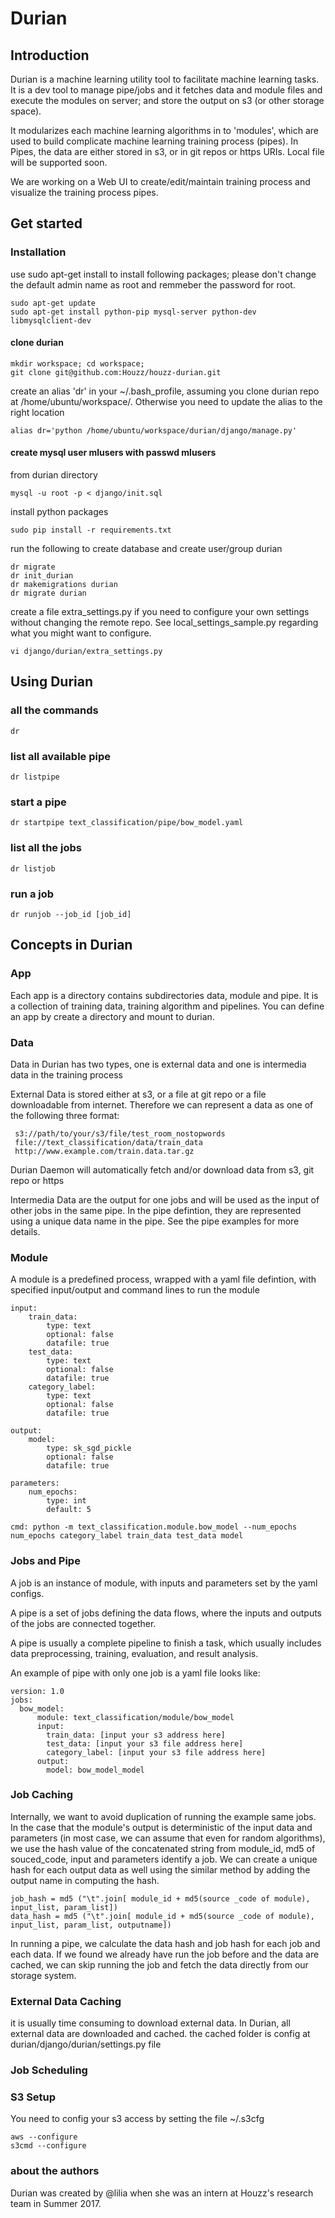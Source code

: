 # Durian


## Introduction
Durian is a machine learning utility tool to facilitate machine learning tasks. It is a dev tool to manage pipe/jobs and it fetches data and module files and execute the modules on server; and store the output on s3 (or other storage space).

It modularizes each machine learning algorithms in to 'modules', which are used to build complicate machine learning training process (pipes). In Pipes, the data are either stored in s3, or in git repos or https URIs. Local file will be supported soon.   

We are working on a Web UI to create/edit/maintain training process and visualize the training process pipes.

## Get started

### Installation


use sudo apt-get install to install following packages; please don't change the default admin name as root and remmeber the password for root. 
```
sudo apt-get update
sudo apt-get install python-pip mysql-server python-dev libmysqlclient-dev
```


#### clone durian

```
mkdir workspace; cd workspace;
git clone git@github.com:Houzz/houzz-durian.git

```

create an alias 'dr'  in your ~/.bash_profile, assuming you clone durian repo at /home/ubuntu/workspace/. Otherwise you need to update the alias to the right location

```
alias dr='python /home/ubuntu/workspace/durian/django/manage.py' 
```



#### create mysql user mlusers with passwd mlusers
from durian directory
```
mysql -u root -p < django/init.sql
```

install python packages 

```
sudo pip install -r requirements.txt
```

run the following to create database and create user/group durian

```
dr migrate
dr init_durian
dr makemigrations durian
dr migrate durian
```

create a file extra_settings.py if you need to configure your own settings without changing the remote repo. See local_settings_sample.py regarding what you might want to configure.

```
vi django/durian/extra_settings.py
```


## Using Durian
### all the commands
```
dr 
```

### list all available pipe
```
dr listpipe
```
### start a pipe 

``` 
dr startpipe text_classification/pipe/bow_model.yaml
``` 
### list all the jobs 

``` 
dr listjob
``` 

### run a job 

``` 
dr runjob --job_id [job_id]
``` 



## Concepts in Durian



### App
   Each app is a directory contains subdirectories data, module and pipe. It is a collection of training data, training algorithm and pipelines. You can define an app by create a directory and mount to durian. 
 
   
    
   

### Data

Data in Durian has two types, one is external data and one is intermedia data in the training process

External Data is stored either at s3, or a file at git repo or a file downloadable from internet. Therefore we can represent a data as one of the following three format:

```
 s3://path/to/your/s3/file/test_room_nostopwords
 file://text_classification/data/train_data
 http://www.example.com/train.data.tar.gz
```

Durian Daemon will automatically fetch and/or download data from s3, git repo or https

Intermedia Data are the output for one jobs and will be used as the input of other jobs in the same pipe. In the pipe defintion, they are represented using a unique data name in the pipe. See the pipe examples for more details. 


### Module

A module is a predefined process, wrapped with a yaml file defintion, with specified input/output and command lines to run the module

```
input:
    train_data:
        type: text
        optional: false
        datafile: true
    test_data:
        type: text
        optional: false
        datafile: true
    category_label:
        type: text
        optional: false
        datafile: true

output:
    model:
        type: sk_sgd_pickle
        optional: false
        datafile: true

parameters:
    num_epochs:
        type: int
        default: 5

cmd: python -m text_classification.module.bow_model --num_epochs num_epochs category_label train_data test_data model
```

### Jobs and Pipe

A job is an instance of module, with inputs and parameters set by the yaml configs. 

A pipe is a set of jobs defining the data flows, where the inputs and outputs of the jobs are connected together. 

A pipe is usually a complete pipeline to finish a task, which usually includes data preprocessing, training, evaluation, and result analysis.

An example of pipe with only one job is a yaml file looks like:

```
version: 1.0
jobs:
  bow_model:
      module: text_classification/module/bow_model
      input:
        train_data: [input your s3 address here]
        test_data: [input your s3 file address here]
        category_label: [input your s3 file address here]
      output:
        model: bow_model_model
```

### Job Caching


Internally, we want to avoid duplication of running the example same jobs. In the case that the module's output is deterministic of the input data and parameters (in most case, we can assume that even for random algorithms), we use the hash value of the concatenated string from module_id, md5 of souced_code, input and parameters identify a job. We can create a unique hash for each output data as well using the similar method by adding the output name in computing the hash. 

```
job_hash = md5 ("\t".join[ module_id + md5(source _code of module), input_list, param_list])
data_hash = md5 ("\t".join[ module_id + md5(source _code of module), input_list, param_list, outputname])
```

In running a pipe, we calculate the data hash and job hash for each job and each data. If we found we already have run the job before and the data are cached, we can skip running the job and fetch the data directly from our storage system. 

### External Data Caching
it is usually time consuming to download external data. In Durian, all external data are downloaded and cached. the cached folder is config at durian/django/durian/settings.py file


### Job Scheduling



### S3 Setup
You need to config your s3 access by setting the file ~/.s3cfg
```
aws --configure
s3cmd --configure
```

### about the authors
  Durian was created by @lilia when she was an intern at Houzz's research team in Summer 2017. 
  

